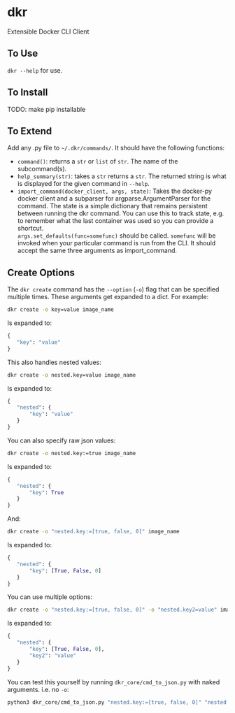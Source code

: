 # dkr

Extensible Docker CLI Client

## To Use

`dkr --help` for use.

## To Install

TODO: make pip installable

## To Extend

Add any .py file to `~/.dkr/commands/`. It should have the following functions:

* `command()`: returns a `str` or `list` of `str`. The name of the subcommand(s).
* `help_summary(str)`: takes a `str` returns a `str`. The returned string is what is displayed for the given command in `--help`.
* `import_command(docker_client, args, state)`: Takes the docker-py docker client and a subparser for argparse.ArgumentParser for the command. The state is a simple dictionary that remains persistent between running the dkr command. You can use this to track state, e.g. to remember what the last container was used so you can provide a shortcut.   
    `args.set_defaults(func=somefunc)` should be called. `somefunc` will be invoked when your particular command is run from the CLI. It should accept the same three arguments as import_command.
    

## Create Options

The `dkr create` command has the `--option` (`-o`) flag that can be specified multiple times. These arguments get expanded to a dict. For example:
 
 ```bash
 dkr create -o key=value image_name
 ```
 
 Is expanded to:
 
 ```python
 {
    "key": "value"
 }
 ```
 
 This also handles nested values:
 
 ```bash
 dkr create -o nested.key=value image_name
 ```
 
 Is expanded to:
 
 ```python
 {
    "nested": {
        "key": "value"
    }
 }
 ```
 
 You can also specify raw json values:
 
 ```bash
 dkr create -o nested.key:=true image_name
 ```
 
 Is expanded to:
 
 ```python
 {
    "nested": {
        "key": True
    }
 }
 ```
 
 And:
 
 ```bash
 dkr create -o "nested.key:=[true, false, 0]" image_name
 ```
 
 Is expanded to:
 
 ```python
 {
    "nested": {
        "key": [True, False, 0]
    }
 }
 ```
 
 You can use multiple options:
 
 ```bash
 dkr create -o "nested.key:=[true, false, 0]" -o "nested.key2=value" image_name
 ```
 
 Is expanded to:
 
 ```python
 {
    "nested": {
        "key": [True, False, 0],
        "key2": "value"
    }
 }
 ```
 
 You can test this yourself by running `dkr_core/cmd_to_json.py` with naked arguments. i.e. no `-o`:
 
 ```bash
 python3 dkr_core/cmd_to_json.py "nested.key:=[true, false, 0]" "nested.key2=value"
 ```